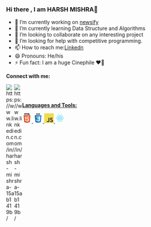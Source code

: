 ### Hi there , I am HARSH MISHRA👋



- 🔭 I’m currently working on [newsify](https://github.com/mishrajiharsh219/newsify)
- 🌱 I’m currently learning Data Structure and Algorithms
- 👯 I’m looking to collaborate on any interesting project
- 🤔 I’m looking for help with competitive programming.
- 📫 How to reach me:[Linkedn](https://www.linkedin.com/in/harsh-mishra-15ab1419b/)
- 😄 Pronouns: He/his
- ⚡ Fun fact: I am a huge Cinephile ❤🎥

**Connect with me:**




<a href="https://www.linkedin.com/in/harsh-mishra-15ab1419b/"><img align="left" alt="https://www.linkedin.com/in/harsh-mishra-15ab1419b/" width="22px" src="https://camo.githubusercontent.com/b65faae8871ebbdb99790f2644ea7f3c89800b0c/68747470733a2f2f63646e2e6a7364656c6976722e6e65742f6e706d2f73696d706c652d69636f6e734076332f69636f6e732f6c696e6b6564696e2e737667" />

<a href="https://www.instagram.com/_hars._/"><img align="left" alt="https://www.linkedin.com/in/harsh-mishra-15ab1419b/" width="22px" src="https://camo.githubusercontent.com/8ea1156d8ac160172cbef7a54a19bad16a73ebe4/68747470733a2f2f63646e2e6a7364656c6976722e6e65742f6e706d2f73696d706c652d69636f6e734076332f69636f6e732f696e7374616772616d2e737667" />
  
<a href="https://www.codechef.com/users/harshchef"><img align="left" alt="" width="22px" src="https://img.icons8.com/windows/2x/cook-male.png" />  
  
  
<br >
<br >

**Languages and Tools:**

<img alt="HTML5" width="26px" src="https://raw.githubusercontent.com/github/explore/80688e429a7d4ef2fca1e82350fe8e3517d3494d/topics/html/html.png" />
<img alt="CSS3" width="26px" src="https://raw.githubusercontent.com/github/explore/80688e429a7d4ef2fca1e82350fe8e3517d3494d/topics/css/css.png" />
<img alt="JavaScript" width="26px" src="https://raw.githubusercontent.com/github/explore/80688e429a7d4ef2fca1e82350fe8e3517d3494d/topics/javascript/javascript.png" />
<img alt="React" width="26px" src="https://raw.githubusercontent.com/github/explore/80688e429a7d4ef2fca1e82350fe8e3517d3494d/topics/react/react.png" />


<br />
<br />

